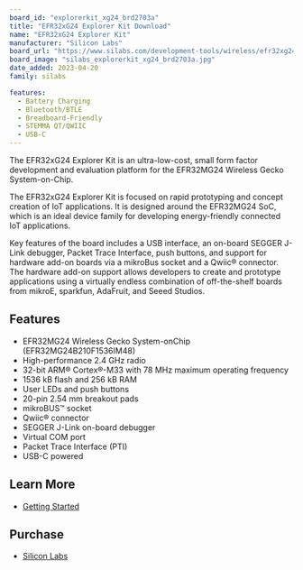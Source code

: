 ```yaml
---
board_id: "explorerkit_xg24_brd2703a"
title: "EFR32xG24 Explorer Kit Download"
name: "EFR32xG24 Explorer Kit"
manufacturer: "Silicon Labs"
board_url: "https://www.silabs.com/development-tools/wireless/efr32xg24-explorer-kit?tab=overview"
board_image: "silabs_explorerkit_xg24_brd2703a.jpg"
date_added: 2023-04-20
family: silabs

features:
  - Battery Charging
  - Bluetooth/BTLE
  - Breadboard-Friendly
  - STEMMA QT/QWIIC
  - USB-C
---
```

The EFR32xG24 Explorer Kit is an ultra-low-cost, small form factor
development and evaluation platform for the EFR32MG24 Wireless Gecko System-on-Chip.

The EFR32xG24 Explorer Kit is focused on rapid prototyping and concept creation of IoT
applications. It is designed around the EFR32MG24 SoC, which is an ideal device family
for developing energy-friendly connected IoT applications.

Key features of the board includes a USB interface, an on-board SEGGER J-Link debugger, Packet Trace Interface, push buttons, and support for hardware add-on boards via a mikroBus socket and a Qwiic® connector. The hardware add-on support allows developers to create and prototype applications using a virtually endless combination of off-the-shelf boards from mikroE, sparkfun, AdaFruit, and Seeed Studios.

## Features
* EFR32MG24 Wireless Gecko System-onChip (EFR32MG24B210F1536IM48)
* High-performance 2.4 GHz radio
* 32-bit ARM® Cortex®-M33 with 78 MHz maximum operating frequency
* 1536 kB flash and 256 kB RAM
* User LEDs and push buttons
* 20-pin 2.54 mm breakout pads
* mikroBUS™ socket
* Qwiic® connector
* SEGGER J-Link on-board debugger
* Virtual COM port
* Packet Trace Interface (PTI)
* USB-C powered

## Learn More
* [Getting Started](https://www.silabs.com/development-tools/wireless/efr32xg24-explorer-kit?tab=getting-started)

## Purchase
* [Silicon Labs](https://www.silabs.com/development-tools/wireless/efr32xg24-explorer-kit?tab=overview)
